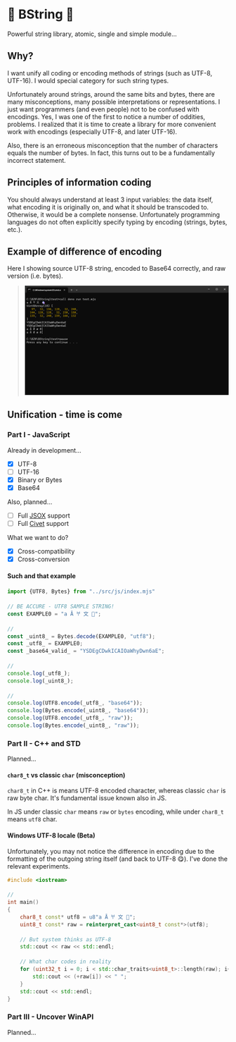 # 🔮 BString 🔮

Powerful string library, atomic, single and simple module...

## Why?

I want unify all coding or encoding methods of strings (such as UTF-8, UTF-16). I would special category for such string types.

Unfortunately around strings, around the same bits and bytes, there are many misconceptions, many possible interpretations or representations. I just want programmers (and even people) not to be confused with encodings. Yes, I was one of the first to notice a number of oddities, problems. I realized that it is time to create a library for more convenient work with encodings (especially UTF-8, and later UTF-16).

Also, there is an erroneous misconception that the number of characters equals the number of bytes. In fact, this turns out to be a fundamentally incorrect statement.

## Principles of information coding

You should always understand at least 3 input variables: the data itself, what encoding it is originally on, and what it should be transcoded to. Otherwise, it would be a complete nonsense. Unfortunately programming languages do not often explicitly specify typing by encoding (strings, bytes, etc.).

## Example of difference of encoding

Here I showing source UTF-8 string, encoded to Base64 correctly, and raw version (i.e. bytes).

> ![Typical](./img/typical.png)

## Unification - time is come

### Part I - JavaScript

Already in development...

- [x] UTF-8
- [ ] UTF-16
- [x] Binary or Bytes
- [x] Base64

Also, planned...

- [ ] Full [JSOX](https://github.com/d3x0r/JSOX.git) support
- [ ] Full [Civet](https://github.com/DanielXMoore/Civet) support

What we want to do?

- [x] Cross-compatibility
- [x] Cross-conversion

#### Such and that example

```js
import {UTF8, Bytes} from "../src/js/index.mjs"

// BE ACCURE - UTF8 SAMPLE STRING!
const EXAMPLE0 = "a Ā 𐀀 文 🦄";

//
const _uint8_ = Bytes.decode(EXAMPLE0, "utf8");
const _utf8_ = EXAMPLE0;
const _base64_valid_ = "YSDEgCDwkICAIOaWhyDwn6aE";

//
console.log(_utf8_);
console.log(_uint8_);

//
console.log(UTF8.encode(_utf8_, "base64"));
console.log(Bytes.encode(_uint8_, "base64"));
console.log(UTF8.encode(_utf8_, "raw"));
console.log(Bytes.encode(_uint8_, "raw"));
```

### Part II - C++ and STD

Planned...

#### `char8_t` vs classic `char` (misconception)

`char8_t` in C++ is means UTF-8 encoded character, whereas classic `char` is raw byte char. It's fundamental issue known also in JS.

In JS under classic `char` means `raw` or `bytes` encoding, while under `char8_t` means `utf8` char.

#### Windows UTF-8 locale (Beta)

Unfortunately, you may not notice the difference in encoding due to the formatting of the outgoing string itself (and back to UTF-8 😋). I've done the relevant experiments.

```cpp
#include <iostream>

//
int main()
{
    char8_t const* utf8 = u8"a Ā 𐀀 文 🦄";
    uint8_t const* raw = reinterpret_cast<uint8_t const*>(utf8);
    
    // But system thinks as UTF-8
    std::cout << raw << std::endl;

    // What char codes in reality
    for (uint32_t i = 0; i < std::char_traits<uint8_t>::length(raw); i++) {
        std::cout << (+raw[i]) << " ";
    }
    std::cout << std::endl;
}
```

### Part III - Uncover WinAPI

Planned...
